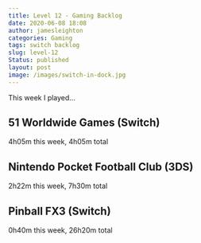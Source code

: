 ```yaml
---
title: Level 12 - Gaming Backlog
date: 2020-06-08 18:08
author: jamesleighton
categories: Gaming
tags: switch backlog
slug: level-12
Status: published
layout: post
image: /images/switch-in-dock.jpg
---
```


 This week I played...

## 51 Worldwide Games (Switch)
4h05m this week, 4h05m total
## Nintendo Pocket Football Club (3DS)
2h22m this week, 7h30m total
## Pinball FX3 (Switch)
0h40m this week, 26h20m total
